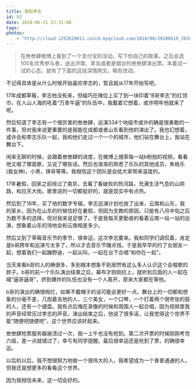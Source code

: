 ```yaml
---
title: 我和李志
id: 83
date: 2018-06-21 23:31:00
tags:
photos:
    - "http://cloud-1252628011.coscd.myqcloud.com/2018/06/20180519_203814.jpg"
---
```

> 在叁叁肆微博上看到了一个支付宝的活动，写下你自己的故事，之后会选100名优秀参与者，送出济南、青岛或者是烟台的叁叁肆演出票。本着试一试的心态，就有了下面的这段深情网文。略有改动。

不记得具体是从什么时候开始喜欢李志的，暂且就从17年开始写吧。

17年成都草莓，李志他没有来，但碰巧在摊位上买了到一块印着“B哥李志”的红领巾，在人山人海的吼着“万青牛逼”的队伍中，我戴着它想着，或许明年他就来了呢。

然后知道了李志有一个很厉害的叁叁肆，巡演334个地级市或许的确是很勇敢的一件事，但对我来说更重要的是我能在成都或者山东看到他的演出了。我也幻想着，或许会和李志乐队一起，我和他们走过一个一个的城市，他们站在舞台上，我站在舞台下。

闲来无聊的时候，会跟着叁叁肆的进度，在微博上搜索每一站b粉拍的视频，看看他又唱了哪首歌，又说了哪些话。然后也渐渐的熟悉了乐队的其他成员，朱格乐(我女神)，小黑，铮哥等等。我相信这个团队是会给大家带来温度的。

17年暑假，回家之前经过了南京，去看了看破败的热河路，充满生活气息的山阴路，和应天大街。歌里说的一切都挺好的，就是现实中有点热。

然后到了18年，买了他的数字专辑，李志巡演计划也放了出来，云南和山东，我的家乡。因为在山东的时候恰好在暑假，但因为支教的原因，只能有八月中旬之后为数不多的选择，但对我来说足够了。于是我每天更勤奋的看着云南一站一站的巡演，想象着山东的场地会和云南相差多少。

然后又到了草莓音乐节的季节，很幸运，这次李志要来。我和同学们调侃着，肯定是b哥跨年和巡演亏太多了，所以才去音乐节赚点钱。于是我早早的约了女朋友一起，想着我们一起蹦野迪，一起尖叫，一起在台下合唱“和你在一起”。

当天来看b哥的人的确很多，多到根本想象不到居然有这么多人认识这个会唱歌的胖子。b哥的前一个乐队演出结束之后，幕布才刚刚拉上，就听到后面的人一起在喊“逼哥逼哥”，挤到爆炸的队伍也没有一个人离开，原来大家都在等他。

b哥的演出的确很绚烂，如果不戴帽子的话可能会更好一点。舞台上的一切都和想象的分毫不差，几抱着吉他的人，三个美女，一个口琴，一个打着两个很夸张的鼓的人，还有一个键盘。我有点后悔在录像的时候和周围人一起合唱，因为视频里我的声音经常压过李志的声音。演出结束之后，他说了很多话，让我觉得这个世界不能“随便吧随便吧”，这个世界应该好起来。

叁叁肆抢票服务器崩溃过一次，我一上午也没有抢到。第二次开票的时候刚刚考完六级，差一点就错过了，幸亏有同学提醒。最后很幸运还是抢到了票，的确很幸运。

以后的以后，我不想很努力地做一个很伟大的人，我希望成为一个普普通通的人，但我还是想更多的看看这个世界。

因为我相信未来，这一切会好的。
